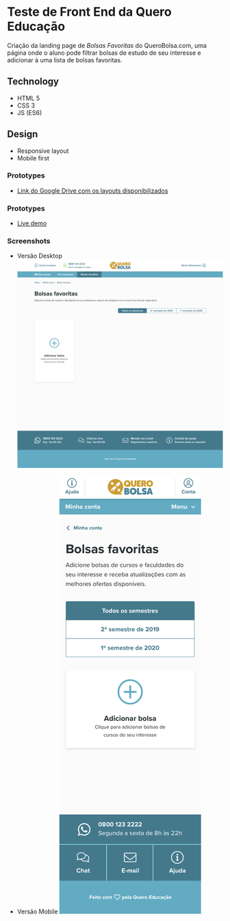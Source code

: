 # Teste de Front End da Quero Educação
Criação da landing page de *Bolsas Favoritas* do QueroBolsa.com, uma página onde o aluno pode filtrar bolsas de estudo de seu interesse e adicionar à uma lista de bolsas favoritas.

## Technology
* HTML 5
* CSS 3
* JS (ES6)

## Design
* Responsive layout
* Mobile first

### Prototypes
- <a href="https://drive.google.com/drive/folders/1W-tYS90OG4Jn7QiWQ9pTU6b2U64_PijO">Link do Google Drive com os layouts disponibilizados</a>

### Prototypes
- <a href="https://joaresmiranda.github.io/2020-devtest-quero/front-end">Live demo</a>

### Screenshots
- Versão Desktop
![Screenshot Desktop](./design/home-desktop.png)

- Versão Mobile
![Screenshot Mobile](./design/home-mobile.png)